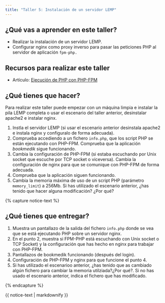 ```yaml
---
title: "Taller 5: Instalación de un servidor LEMP"
---
```


## ¿Qué vas a aprender en este taller?

* Realizar la instalación de un servidor LEMP.
* Configurar nginx como proxy inverso para pasar las peticiones PHP al servidor de aplicación `fpm-php.`

## Recursos para realizar este taller

* Artículo: [Ejecución de PHP con PHP-FPM](fpm.html)

## ¿Qué tienes que hacer?

Para realizar este taller puede empezar con un máquina limpia e instalar la pila LEMP completa o usar el escenario del taller anterior, desinstalar apache2 e instalar nginx.

1. Instla el servidor LEMP (si usar el escenario anterior desinstala apache2 e instala nginx y configuralo de forma adecuada).
2. Comprueba accediendo a un fichero `info.php`, que los script PHP se están ejecutando con PHP-FPM. Comprueba que la aplicación *bookmedik* sigue funcionando.
3. Cambia la configuración de PHP-FPM (si estaba escuchando por Unix socket que escuche por TCP socket o viceversa). Cambia la configuración de nginx para que se comunique con PHP-FPM de forma adecuada.
4. Comprueba que la aplicación siguen funcionando.
5. Cambia la memoria máxima de uso de un script PHP (parámetro `memory_limit`) a 256Mb. Si has utilizado el escenario anterior, ¿has tenido que hacer alguna modificación? ¿Por qué?


{% capture notice-text %}
## ¿Qué tienes que entregar?

1. Muestra un pantallazo de la salida del fichero `info.php` donde se vea que se está ejecutando PHP sobre un servidor nginx.
2. En el punto 2, muestra si FPM-PHP está escuchando con Unix socket o TCP Socket) y la configuración que has hecho en nginx para trabajar con PHP-FPM.
3. Pantallazos de bookmedik funcionando (después del login).
4. Configuración de PHP-FPM y nginx para que funcione el punto 4.
5. Si has utilizado el escenarioo anterior, ¿has tenido que as cambiado algún fichero para cambiar la memoria utilziada?¿Por qué?. Si no has usado el escenario anterior, indica el fichero que has modificado.

{% endcapture %}<div class="notice--info">{{ notice-text | markdownify }}</div>
